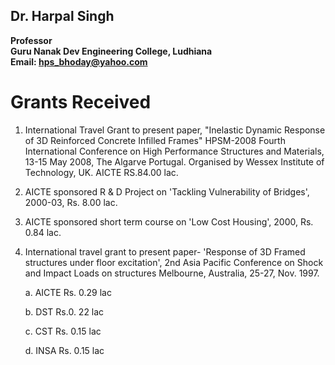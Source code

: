 ## Dr. Harpal Singh
**Professor**  
**Guru Nanak Dev Engineering College, Ludhiana**  
**Email: hps_bhoday@yahoo.com**

# Grants Received
1.	International Travel Grant to present paper, "Inelastic Dynamic Response of 3D Reinforced 	Concrete Infilled Frames" HPSM-2008 Fourth International Conference on High Performance 	Structures and Materials, 13-15 May 2008, The Algarve Portugal. Organised by Wessex Institute of 	Technology, UK.
		AICTE				RS.84.00 lac.

2.	AICTE sponsored R & D Project on 'Tackling Vulnerability of Bridges', 2000-03, Rs. 8.00 lac.
3.	AICTE sponsored short term course on 'Low Cost Housing', 2000, Rs. 0.84 lac.
4.	International travel grant to present paper- 'Response of 3D Framed structures under floor excitation', 2nd Asia Pacific Conference on Shock and Impact Loads on structures Melbourne, Australia, 25-27, Nov. 1997.

    a.	AICTE		Rs. 0.29 lac

    b. 	DST			Rs.0. 22 lac

    c. 	CST			Rs. 0.15 lac

    d.	INSA		Rs. 0.15 lac
